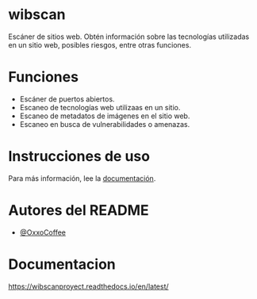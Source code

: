 # wibscan
Escáner de sitios web. Obtén información sobre las tecnologías utilizadas en un sitio web, posibles riesgos, entre otras funciones.

# Funciones
- Escáner de puertos abiertos.
- Escaneo de tecnologías web utilizaas en un sitio.
- Escaneo de metadatos de imágenes en el sitio web.
- Escaneo en busca de vulnerabilidades o amenazas.

# Instrucciones de uso


Para más información, lee la [documentación]().

# Autores del README
- [@OxxoCoffee](https://github.com/OxxoCoffee)

# Documentacion
https://wibscanproyect.readthedocs.io/en/latest/
